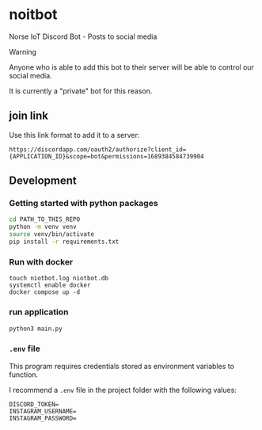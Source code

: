 # noitbot
Norse IoT Discord Bot - Posts to social media


> [!WARNING]
> Anyone who is able to add this bot to their server will be able to control our social media.
> 
> It is currently a "private" bot for this reason.


## join link

Use this link format to add it to a server:

`https://discordapp.com/oauth2/authorize?client_id={APPLICATION_ID}&scope=bot&permissions=1689384584739904`

## Development

### Getting started with python packages

```bash
cd PATH_TO_THIS_REPO
python -m venv venv
source venv/bin/activate
pip install -r requirements.txt
```

### Run with docker

```
touch niotbot.log niotbot.db
systemctl enable docker
docker compose up -d
```

### run application

```bash
python3 main.py
```

### `.env` file

This program requires credentials stored as environment variables to function.

I recommend a `.env` file in the project folder with the following values:

```env
DISCORD_TOKEN=
INSTAGRAM_USERNAME=
INSTAGRAM_PASSWORD=
```

